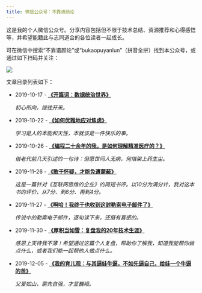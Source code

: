 ```yaml
---
title: 微信公众号：不靠谱颜论
---
```


这是我的个人微信公众号。分享内容包括但不限于技术总结、资源推荐和心得感悟等，并希望能籍此与志同道合的各位读者一起成长。

可在微信中搜索“不靠谱颜论”或“bukaopuyanlun”（拼音全拼）找到本公众号，或通过如下扫码并关注：

![](/images/bukaopuyanlun-qrcode.png)

文章目录列表如下：

* 2019-10-17 - **[《开篇词：数据统治世界》](https://mp.weixin.qq.com/s/Oq-JjT4LCE-ilT0ZACqXJg)**

    *初心所向，继往开来。*

* 2019-10-22 - **[《如何优雅地应对焦虑》](https://mp.weixin.qq.com/s/JSWJKz78eNA1RvKXRH5D3A)**

    *学习是人的本能和天性，本就该是一件快乐的事。*

* 2019-10-26 - **[《编程二十余年的我，是如何理解精准医疗的？》](https://mp.weixin.qq.com/s/MjKImrH2aaDHJfd7hHZkdA)**

    *借老代前几天引述的一句诗：但愿世间人无病，何惜架上药生尘。*

* 2019-11-26 - **[《敢于怀疑，才能免遭蒙蔽》](https://mp.weixin.qq.com/s/lgzVm76hQzmgBP8h81wnew)**

    *这是一篇针对《互联网思维的企业》的简短书评。以10分为满分计，我对这本书的评价，从7分、到6分、再到4分。*

* 2019-11-27 - **[《啊哈！我终于也收到这封勒索电子邮件了》](https://mp.weixin.qq.com/s/PABhpICPHli_p3zrfMxGSA)**

    *传说中的勒索电子邮件，逐句读下来，还挺有喜感的。*

* 2019-11-30 - **[《厚积当如雪：复盘我的20年技术生涯》](https://mp.weixin.qq.com/s/jKB6nOuVZlnu6giYc7N1Qg)**

    *感恩上天待我不薄！希望通过这篇个人复盘，帮助你了解我，知道我能帮你做点什么，或者我们能一起帮他人做点什么。*

* 2019-12-05 - **[《我的育儿观：与其逼娃牛逼，不如先逼自己，给娃一个牛逼的爸》](https://mp.weixin.qq.com/s/pw0fK4c_5f03h0QO25q7aA)**

    *父爱如山，需先自强，才显巍峨。*
